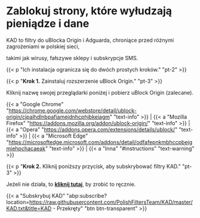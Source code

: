 # Zablokuj strony, które wyłudzają pieniądze i dane
KAD to filtry do uBlocka Origin i Adguarda, chroniące przed różnymi zagrożeniami w polskiej sieci,

takimi jak wirusy, fałszywe sklepy i subskrypcje SMS.

{{< p "Ich instalacja ogranicza się do dwóch prostych kroków." "pt-2" >}}

{{< p "**Krok 1.** Zainstaluj rozszerzenie uBlock Origin." "pt-3" >}}

Kliknij nazwę swojej przeglądarki poniżej i pobierz uBlock Origin (zalecane).

{{< a "Google Chrome" "https://chrome.google.com/webstore/detail/ublock-origin/cjpalhdlnbpafiamejdnhcphjbkeiagm" "text-info" >}} |
{{< a "Mozilla Firefox" "https://addons.mozilla.org/addon/ublock-origin/" "text-info" >}} |
{{< a "Opera" "https://addons.opera.com/extensions/details/ublock/" "text-info" >}} |
{{< a "Microsoft Edge" "https://microsoftedge.microsoft.com/addons/detail/odfafepnkmbhccpbejgmiehpchacaeak" "text-info" >}} |
{{< a "Inna" "#instructions" "text-warning" >}}

{{< p "**Krok 2.** Kliknij poniższy przycisk, aby subskrybować filtry KAD." "pt-3" >}}

Jeżeli nie działa, to [**kliknij tutaj**]( https://github.com/PolishFiltersTeam/KAD/wiki/Instalacja-manualna), by zrobić to ręcznie.

{{< a "Subskrybuj KAD" "abp:subscribe?location=https://raw.githubusercontent.com/PolishFiltersTeam/KAD/master/KAD.txt&title=KAD - Przekręty" "btn btn-transparent" >}}
